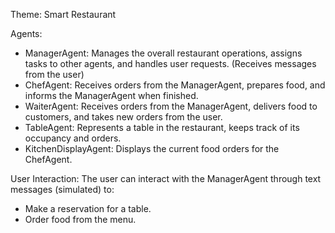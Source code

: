 Theme: Smart Restaurant

Agents:
 - ManagerAgent: Manages the overall restaurant operations, assigns tasks to other agents, and handles user requests. (Receives messages from the user)
 - ChefAgent: Receives orders from the ManagerAgent, prepares food, and informs the ManagerAgent when finished.
 - WaiterAgent: Receives orders from the ManagerAgent, delivers food to customers, and takes new orders from the user.
 - TableAgent: Represents a table in the restaurant, keeps track of its occupancy and orders.
 - KitchenDisplayAgent: Displays the current food orders for the ChefAgent.

User Interaction: The user can interact with the ManagerAgent through text messages (simulated) to:
 - Make a reservation for a table.
 - Order food from the menu.